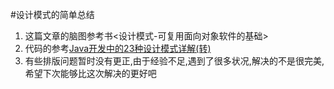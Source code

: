 #设计模式的简单总结
 1. 这篇文章的脑图参考书<设计模式-可复用面向对象软件的基础>
 2. 代码的参考[Java开发中的23种设计模式详解(转)](http://www.cnblogs.com/maowang1991/archive/2013/04/15/3023236.html)
 3. 有些排版问题暂时没有更正,由于经验不足,遇到了很多状况,解决的不是很完美,希望下次能够比这次解决的更好吧